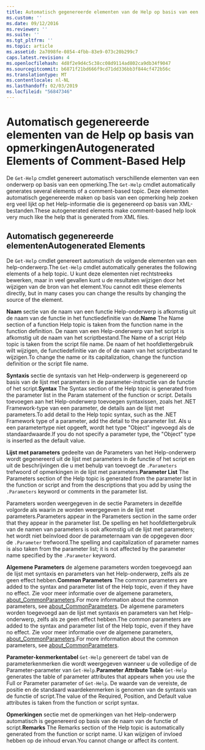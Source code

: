 ```yaml
---
title: Automatisch gegenereerde elementen van de Help op basis van een opmerking | Microsoft Docs
ms.custom: ''
ms.date: 09/12/2016
ms.reviewer: ''
ms.suite: ''
ms.tgt_pltfrm: ''
ms.topic: article
ms.assetid: 2a7098fe-0854-4fbb-83e9-073c20b299c7
caps.latest.revision: 4
ms.openlocfilehash: 4d8f2e9d4c5c38cc08d9114ad802ca9db34f9047
ms.sourcegitcommit: b6871f21bd666f9cd71dd336bb3f844cf472b56c
ms.translationtype: MT
ms.contentlocale: nl-NL
ms.lasthandoff: 02/03/2019
ms.locfileid: "56847346"
---
```

# <a name="autogenerated-elements-of-comment-based-help"></a><span data-ttu-id="8adf9-102">Automatisch gegenereerde elementen van de Help op basis van opmerkingen</span><span class="sxs-lookup"><span data-stu-id="8adf9-102">Autogenerated Elements of Comment-Based Help</span></span>

<span data-ttu-id="8adf9-103">De `Get-Help` cmdlet genereert automatisch verschillende elementen van een onderwerp op basis van een opmerking.</span><span class="sxs-lookup"><span data-stu-id="8adf9-103">The `Get-Help` cmdlet automatically generates several elements of a comment-based topic.</span></span> <span data-ttu-id="8adf9-104">Deze elementen automatisch gegenereerde maken op basis van een opmerking help zoeken erg veel lijkt op het Help-informatie die is gegenereerd op basis van XML-bestanden.</span><span class="sxs-lookup"><span data-stu-id="8adf9-104">These autogenerated elements make comment-based help look very much like the help that is generated from XML files.</span></span>

## <a name="autogenerated-elements"></a><span data-ttu-id="8adf9-105">Automatisch gegenereerde elementen</span><span class="sxs-lookup"><span data-stu-id="8adf9-105">Autogenerated Elements</span></span>

<span data-ttu-id="8adf9-106">De `Get-Help` cmdlet genereert automatisch de volgende elementen van een help-onderwerp.</span><span class="sxs-lookup"><span data-stu-id="8adf9-106">The `Get-Help` cmdlet automatically generates the following elements of a help topic.</span></span> <span data-ttu-id="8adf9-107">U kunt deze elementen niet rechtstreeks bewerken, maar in veel gevallen kunt u de resultaten wijzigen door het wijzigen van de bron van het element.</span><span class="sxs-lookup"><span data-stu-id="8adf9-107">You cannot edit these elements directly, but in many cases you can change the results by changing the source of the element.</span></span>

<span data-ttu-id="8adf9-108">**Naam** sectie van de naam van een functie Help-onderwerp is afkomstig uit de naam van de functie in het functiedefinitie van de.</span><span class="sxs-lookup"><span data-stu-id="8adf9-108">**Name** The Name section of a function Help topic is taken from the function name in the function definition.</span></span> <span data-ttu-id="8adf9-109">De naam van een Help-onderwerp van het script is afkomstig uit de naam van het scriptbestand.</span><span class="sxs-lookup"><span data-stu-id="8adf9-109">The Name of a script Help topic is taken from the script file name.</span></span> <span data-ttu-id="8adf9-110">De naam of het hoofdlettergebruik wilt wijzigen, de functiedefinitie van de of de naam van het scriptbestand te wijzigen.</span><span class="sxs-lookup"><span data-stu-id="8adf9-110">To change the name or its capitalization, change the function definition or the script file name.</span></span>

<span data-ttu-id="8adf9-111">**Syntaxis** sectie de syntaxis van het Help-onderwerp is gegenereerd op basis van de lijst met parameters in de parameter-instructie van de functie of het script.</span><span class="sxs-lookup"><span data-stu-id="8adf9-111">**Syntax** The Syntax section of the Help topic is generated from the parameter list in the Param statement of the function or script.</span></span> <span data-ttu-id="8adf9-112">Details toevoegen aan het Help-onderwerp toevoegen syntaxissen, zoals het .NET Framework-type van een parameter, de details aan de lijst met parameters.</span><span class="sxs-lookup"><span data-stu-id="8adf9-112">To add detail to the Help topic syntax, such as the .NET Framework type of a parameter, add the detail to the parameter list.</span></span> <span data-ttu-id="8adf9-113">Als u een parametertype niet opgeeft, wordt het type "Object" ingevoegd als de standaardwaarde.</span><span class="sxs-lookup"><span data-stu-id="8adf9-113">If you do not specify a parameter type, the "Object" type is inserted as the default value.</span></span>

<span data-ttu-id="8adf9-114">**Lijst met parameters** gedeelte van de Parameters van het Help-onderwerp wordt gegenereerd uit de lijst met parameters in de functie of het script en uit de beschrijvingen die u met behulp van toevoegt de `.Parameters` trefwoord of opmerkingen in de lijst met parameters.</span><span class="sxs-lookup"><span data-stu-id="8adf9-114">**Parameter List** The Parameters section of the Help topic is generated from the parameter list in the function or script and from the descriptions that you add by using the `.Parameters` keyword or comments in the parameter list.</span></span>

<span data-ttu-id="8adf9-115">Parameters worden weergegeven in de sectie Parameters in dezelfde volgorde als waarin ze worden weergegeven in de lijst met parameters.</span><span class="sxs-lookup"><span data-stu-id="8adf9-115">Parameters appear in the Parameters section in the same order that they appear in the parameter list.</span></span> <span data-ttu-id="8adf9-116">De spelling en het hoofdlettergebruik van de namen van parameters is ook afkomstig uit de lijst met parameters; het wordt niet beïnvloed door de parameternaam van de opgegeven door de `.Parameter` trefwoord.</span><span class="sxs-lookup"><span data-stu-id="8adf9-116">The spelling and capitalization of parameter names is also taken from the parameter list; it is not affected by the parameter name specified by the `.Parameter` keyword.</span></span>

<span data-ttu-id="8adf9-117">**Algemene Parameters** de algemene parameters worden toegevoegd aan de lijst met syntaxis en parameters van het Help-onderwerp, zelfs als ze geen effect hebben.</span><span class="sxs-lookup"><span data-stu-id="8adf9-117">**Common Parameters** The common parameters are added to the syntax and parameter list of the Help topic, even if they have no effect.</span></span> <span data-ttu-id="8adf9-118">Zie voor meer informatie over de algemene parameters, [about_CommonParameters](/powershell/module/microsoft.powershell.core/about/about_commonparameters).</span><span class="sxs-lookup"><span data-stu-id="8adf9-118">For more information about the common parameters, see [about_CommonParameters](/powershell/module/microsoft.powershell.core/about/about_commonparameters).</span></span>
<span data-ttu-id="8adf9-119">De algemene parameters worden toegevoegd aan de lijst met syntaxis en parameters van het Help-onderwerp, zelfs als ze geen effect hebben.</span><span class="sxs-lookup"><span data-stu-id="8adf9-119">The common parameters are added to the syntax and parameter list of the Help topic, even if they have no effect.</span></span> <span data-ttu-id="8adf9-120">Zie voor meer informatie over de algemene parameters, [about_CommonParameters](/powershell/module/microsoft.powershell.core/about/about_commonparameters).</span><span class="sxs-lookup"><span data-stu-id="8adf9-120">For more information about the common parameters, see [about_CommonParameters](/powershell/module/microsoft.powershell.core/about/about_commonparameters).</span></span>

<span data-ttu-id="8adf9-121">**Parameter-kenmerkentabel** 
 `Get-Help` genereert de tabel van de parameterkenmerken die wordt weergegeven wanneer u de volledige of de Parameter-parameter van `Get-Help`.</span><span class="sxs-lookup"><span data-stu-id="8adf9-121">**Parameter Attribute Table**
`Get-Help` generates the table of parameter attributes that appears when you use the Full or Parameter parameter of `Get-Help`.</span></span> <span data-ttu-id="8adf9-122">De waarde van de vereiste, de positie en de standaard waardekenmerken is genomen van de syntaxis van de functie of script.</span><span class="sxs-lookup"><span data-stu-id="8adf9-122">The value of the Required, Position, and Default value attributes is taken from the function or script syntax.</span></span>

<span data-ttu-id="8adf9-123">**Opmerkingen** sectie met de opmerkingen van het Help-onderwerp automatisch is gegenereerd op basis van de naam van de functie of script.</span><span class="sxs-lookup"><span data-stu-id="8adf9-123">**Remarks** The Remarks section of the Help topic is automatically generated from the function or script name.</span></span> <span data-ttu-id="8adf9-124">U kan wijzigen of invloed hebben op de inhoud ervan.</span><span class="sxs-lookup"><span data-stu-id="8adf9-124">You cannot change or affect its content.</span></span>
